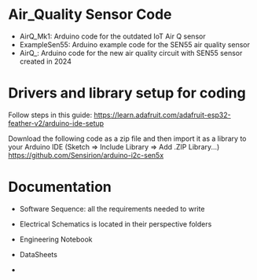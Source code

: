 # Air_Quality Sensor Code
- AirQ_Mk1: Arduino code for the outdated IoT Air Q sensor
- ExampleSen55: Arduino example code for the SEN55 air quality sensor
- AirQ_: Arduino code for the new air quality circuit with SEN55 sensor created in 2024

# Drivers and library setup for coding
Follow steps in this guide: https://learn.adafruit.com/adafruit-esp32-feather-v2/arduino-ide-setup

Download the following code as a zip file and then import it as a library to your Arduino IDE (Sketch => Include Library => Add .ZIP Library...) https://github.com/Sensirion/arduino-i2c-sen5x

# Documentation 
- Software Sequence: all the requirements needed to write 
- Electrical Schematics is located in their perspective folders
- Engineering Notebook
- DataSheets

- 
